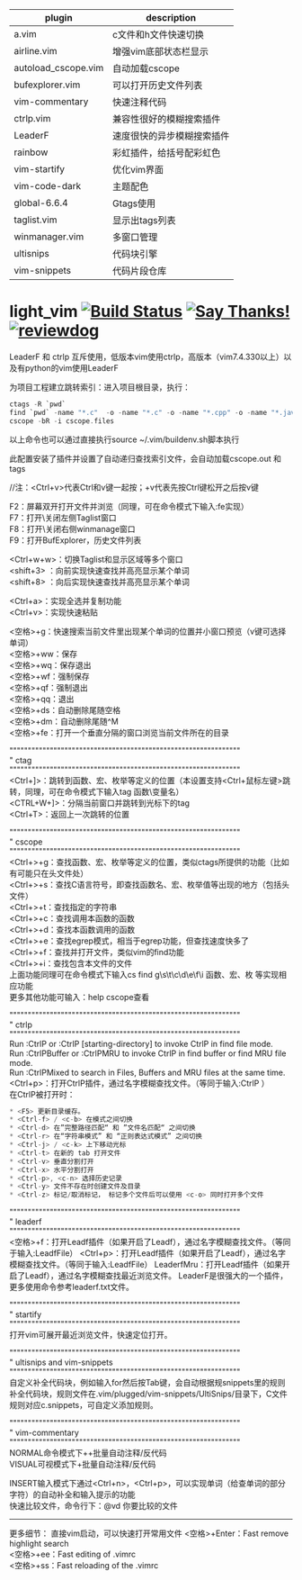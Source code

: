 |  plugin  | description  |
|  ----  | ----  |
| a.vim  | c文件和h文件快速切换 |
| airline.vim  | 增强vim底部状态栏显示 |
| autoload_cscope.vim   | 自动加载cscope |
| bufexplorer.vim  | 可以打开历史文件列表 |
| vim-commentary  | 快速注释代码 |
| ctrlp.vim  | 兼容性很好的模糊搜索插件 |
| LeaderF  | 速度很快的异步模糊搜索插件 |
| rainbow  | 彩虹插件，给括号配彩虹色 |
| vim-startify  | 优化vim界面 |
| vim-code-dark  | 主题配色 |
| global-6.6.4 | Gtags使用 |
| taglist.vim  | 显示出tags列表 |
| winmanager.vim | 多窗口管理 |
| ultisnips  | 代码块引擎 |
| vim-snippets | 代码片段仓库 |

# light_vim [![Build Status](https://travis-ci.org/vim-airline/vim-airline.svg?branch=master)](https://travis-ci.org/vim-airline/vim-airline) [![Say Thanks!](https://img.shields.io/badge/Say%20Thanks-!-1EAEDB.svg)](https://saythanks.io/to/cb%40256bit.org) [![reviewdog](https://github.com/vim-airline/vim-airline/workflows/reviewdog/badge.svg?branch=master&event=push)](https://github.com/vim-airline/vim-airline/actions?query=workflow%3Areviewdog+event%3Apush+branch%3Amaster)



LeaderF 和 ctrlp 互斥使用，低版本vim使用ctrlp，高版本（vim7.4.330以上）以及有python的vim使用LeaderF


为项目工程建立跳转索引：进入项目根目录，执行：  
```c
ctags -R `pwd`  
find `pwd` -name "*.c"  -o -name "*.c" -o -name "*.cpp" -o -name "*.java" > cscope.files  
cscope -bR -i cscope.files
```

以上命令也可以通过直接执行source ~/.vim/buildenv.sh脚本执行

此配置安装了插件并设置了自动递归查找索引文件，会自动加载cscope.out 和 tags

//注：<Ctrl+v>代表Ctrl和v键一起按；<Ctrl>+v代表先按Ctrl键松开之后按v键

F2：屏幕双开打开文件并浏览（同理，可在命令模式下输入:fe实现）    
F7：打开\关闭左侧Taglist窗口  
F8：打开\关闭右侧winmanage窗口  
F9：打开BufExplorer，历史文件列表

<Ctrl+w+w>：切换Taglist和显示区域等多个窗口  
<shift+3> ：向前实现快速查找并高亮显示某个单词  
<shift+8> ：向后实现快速查找并高亮显示某个单词

<Ctrl+a>：实现全选并复制功能  
<Ctrl+v>：实现快速粘贴

<空格>+g：快速搜索当前文件里出现某个单词的位置并小窗口预览（v键可选择单词）  
<空格>+ww：保存  
<空格>+wq：保存退出  
<空格>+wf：强制保存  
<空格>+qf：强制退出  
<空格>+qq：退出  
<空格>+ds：自动删除尾随空格  
<空格>+dm：自动删除尾随^M  
<空格>+fe：打开一个垂直分隔的窗口浏览当前文件所在的目录  

"""""""""""""""""""""""""""""""""""""""""""""""""""""""""""""""  
" ctag  
"""""""""""""""""""""""""""""""""""""""""""""""""""""""""""""""  
<Ctrl+]>：跳转到函数、宏、枚举等定义的位置（本设置支持<Ctrl+鼠标左键>跳转，同理，可在命令模式下输入tag 函数\变量名）  
<CTRL+W+]>：分隔当前窗口并跳转到光标下的tag  
<Ctrl+T>：返回上一次跳转的位置  

"""""""""""""""""""""""""""""""""""""""""""""""""""""""""""""""  
" cscope  
"""""""""""""""""""""""""""""""""""""""""""""""""""""""""""""""  
<Ctrl+\>+g：查找函数、宏、枚举等定义的位置，类似ctags所提供的功能（比如有可能只在头文件处）  
<Ctrl+\>+s：查找C语言符号，即查找函数名、宏、枚举值等出现的地方（包括头文件）  
<Ctrl+\>+t：查找指定的字符串  
<Ctrl+\>+c：查找调用本函数的函数  
<Ctrl+\>+d：查找本函数调用的函数  
<Ctrl+\>+e：查找egrep模式，相当于egrep功能，但查找速度快多了  
<Ctrl+\>+f：查找并打开文件，类似vim的find功能  
<Ctrl+\>+i：查找包含本文件的文件  
上面功能同理可在命令模式下输入cs find g\s\t\c\d\e\f\i 函数、宏、枚 等实现相应功能  
更多其他功能可输入：help cscope查看


"""""""""""""""""""""""""""""""""""""""""""""""""""""""""""""""  
" ctrlp  
"""""""""""""""""""""""""""""""""""""""""""""""""""""""""""""""  
Run :CtrlP or :CtrlP [starting-directory] to invoke CtrlP in find file mode.  
Run :CtrlPBuffer or :CtrlPMRU to invoke CtrlP in find buffer or find MRU file mode.  
Run :CtrlPMixed to search in Files, Buffers and MRU files at the same time.  
<Ctrl+p>：打开CtrlP插件，通过名字模糊查找文件。（等同于输入:CtrlP ）  
在CtrlP被打开时：  
```c
* <F5> 更新目录缓存。
* <Ctrl-f> / <c-b> 在模式之间切换
* <Ctrl-d> 在”完整路径匹配“ 和 ”文件名匹配“ 之间切换
* <Ctrl-r> 在“字符串模式” 和 “正则表达式模式” 之间切换
* <Ctrl-j> / <c-k> 上下移动光标
* <Ctrl-t> 在新的 tab 打开文件
* <Ctrl-v> 垂直分割打开
* <Ctrl-x> 水平分割打开
* <Ctrl-p>, <c-n> 选择历史记录
* <Ctrl-y> 文件不存在时创建文件及目录
* <Ctrl-z> 标记/取消标记， 标记多个文件后可以使用 <c-o> 同时打开多个文件
```

"""""""""""""""""""""""""""""""""""""""""""""""""""""""""""""""  
" leaderf  
"""""""""""""""""""""""""""""""""""""""""""""""""""""""""""""""  
<空格>+f：打开Leadf插件（如果开启了Leadf），通过名字模糊查找文件。（等同于输入:LeadfFile） 
<Ctrl+p>：打开Leadf插件（如果开启了Leadf），通过名字模糊查找文件。（等同于输入:LeadfFile） 
LeaderfMru：打开Leadf插件（如果开启了Leadf），通过名字模糊查找最近浏览文件。
LeaderF是很强大的一个插件，更多使用命令参考leaderf.txt文件。

"""""""""""""""""""""""""""""""""""""""""""""""""""""""""""""""  
" startify  
"""""""""""""""""""""""""""""""""""""""""""""""""""""""""""""""  
打开vim可展开最近浏览文件，快速定位打开。

"""""""""""""""""""""""""""""""""""""""""""""""""""""""""""""""  
" ultisnips and vim-snippets  
"""""""""""""""""""""""""""""""""""""""""""""""""""""""""""""""  
自定义补全代码块，例如输入for然后按Tab键，会自动根据规snippets里的规则补全代码块，规则文件在.vim/plugged/vim-snippets/UltiSnips/目录下，C文件规则对应c.snippets，可自定义添加规则。

"""""""""""""""""""""""""""""""""""""""""""""""""""""""""""""""  
" vim-commentary  
"""""""""""""""""""""""""""""""""""""""""""""""""""""""""""""""  
NORMAL命令模式下<g>+<c>+<c>批量自动注释/反代码  
VISUAL可视模式下<g>+<c>批量自动注释/反代码  

INSERT输入模式下通过<Ctrl+n>，<Ctrl+p>，可以实现单词（给查单词的部分字符）的自动补全和输入提示的功能  
快速比较文件，命令行下：@vd 你要比较的文件

--------------------------------------------------------------------------------------
更多细节： 
直接vim启动，可以快速打开常用文件 
<空格>+Enter：Fast remove highlight search  
<空格>+ee：Fast editing of .vimrc  
<空格>+ss：Fast reloading of the .vimrc  
